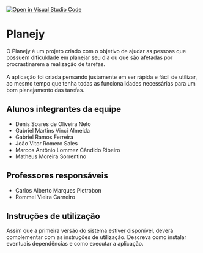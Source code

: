 [![Open in Visual Studio Code](https://classroom.github.com/assets/open-in-vscode-f059dc9a6f8d3a56e377f745f24479a46679e63a5d9fe6f495e02850cd0d8118.svg)](https://classroom.github.com/online_ide?assignment_repo_id=7546367&assignment_repo_type=AssignmentRepo)
# Planejy
O Planejy é um projeto criado com o objetivo de ajudar as pessoas que possuem dificuldade em planejar seu dia ou que são afetadas por procrastinarem a realização de tarefas. <br><br>
A aplicação foi criada pensando justamente em ser rápida e fácil de utilizar, ao mesmo tempo que tenha todas as funcionalidades necessárias para um bom planejamento das tarefas.

## Alunos integrantes da equipe

* Denis Soares de Oliveira Neto
* Gabriel Martins Vinci Almeida
* Gabriel Ramos Ferreira
* João Vitor Romero Sales
* Marcos Antônio Lommez Cândido Ribeiro
* Matheus Moreira Sorrentino

## Professores responsáveis

* Carlos Alberto Marques Pietrobon
* Rommel Vieira Carneiro

## Instruções de utilização

Assim que a primeira versão do sistema estiver disponível, deverá complementar com as instruções de utilização. Descreva como instalar eventuais dependências e como executar a aplicação.
